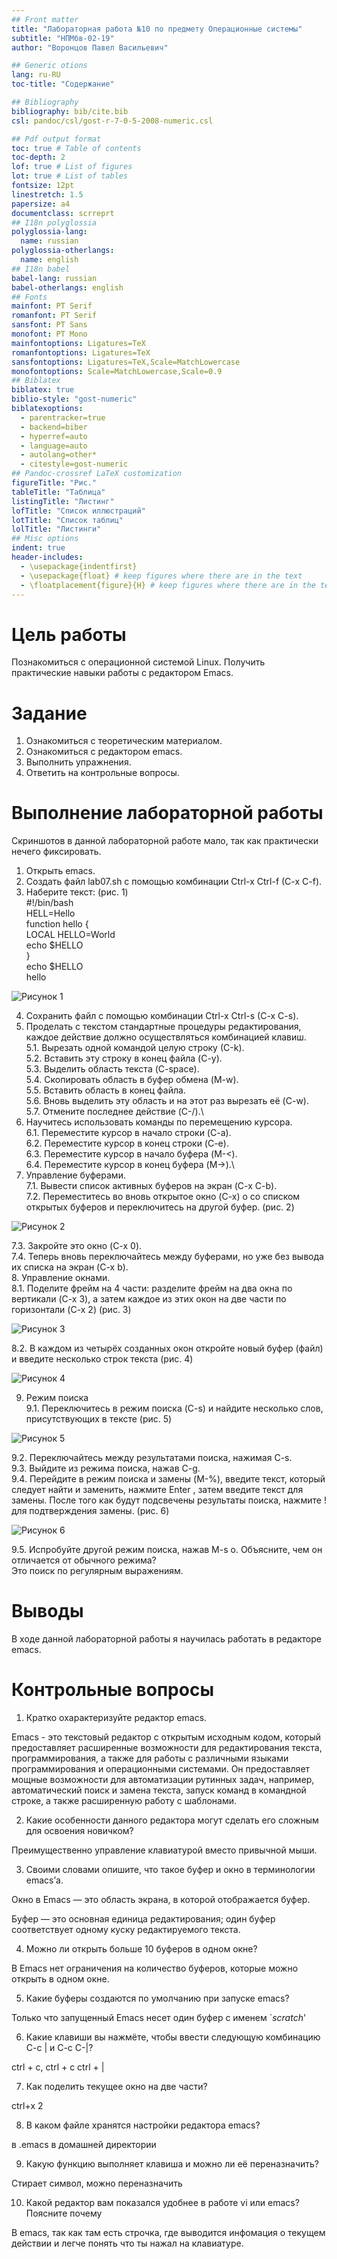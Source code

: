 ```yaml
---
## Front matter
title: "Лабораторная работа №10 по предмету Операционные системы"
subtitle: "НПМбв-02-19"
author: "Воронцов Павел Васильевич"

## Generic otions
lang: ru-RU
toc-title: "Содержание"

## Bibliography
bibliography: bib/cite.bib
csl: pandoc/csl/gost-r-7-0-5-2008-numeric.csl

## Pdf output format
toc: true # Table of contents
toc-depth: 2
lof: true # List of figures
lot: true # List of tables
fontsize: 12pt
linestretch: 1.5
papersize: a4
documentclass: scrreprt
## I18n polyglossia
polyglossia-lang:
  name: russian
polyglossia-otherlangs:
  name: english
## I18n babel
babel-lang: russian
babel-otherlangs: english
## Fonts
mainfont: PT Serif
romanfont: PT Serif
sansfont: PT Sans
monofont: PT Mono
mainfontoptions: Ligatures=TeX
romanfontoptions: Ligatures=TeX
sansfontoptions: Ligatures=TeX,Scale=MatchLowercase
monofontoptions: Scale=MatchLowercase,Scale=0.9
## Biblatex
biblatex: true
biblio-style: "gost-numeric"
biblatexoptions:
  - parentracker=true
  - backend=biber
  - hyperref=auto
  - language=auto
  - autolang=other*
  - citestyle=gost-numeric
## Pandoc-crossref LaTeX customization
figureTitle: "Рис."
tableTitle: "Таблица"
listingTitle: "Листинг"
lofTitle: "Список иллюстраций"
lotTitle: "Список таблиц"
lolTitle: "Листинги"
## Misc options
indent: true
header-includes:
  - \usepackage{indentfirst}
  - \usepackage{float} # keep figures where there are in the text
  - \floatplacement{figure}{H} # keep figures where there are in the text
---
```


# Цель работы

Познакомиться с операционной системой Linux. Получить практические навыки работы с редактором Emacs.

# Задание

1. Ознакомиться с теоретическим материалом.
2. Ознакомиться с редактором emacs.
3. Выполнить упражнения.
4. Ответить на контрольные вопросы.

# Выполнение лабораторной работы

Скриншотов в данной лабораторной работе мало, так как практически нечего фиксировать.

1. Открыть emacs.
2. Создать файл lab07.sh с помощью комбинации Ctrl-x Ctrl-f (C-x C-f).
3. Наберите текст: (рис. 1)\
#!/bin/bash\
HELL=Hello\
function hello {\
	LOCAL HELLO=World\
	echo $HELLO\
}\
echo $HELLO\
hello

![Рисунок 1](image/1.png)

4. Сохранить файл с помощью комбинации Ctrl-x Ctrl-s (C-x C-s).
5. Проделать с текстом стандартные процедуры редактирования, каждое действие должно осуществляться комбинацией клавиш.\
5.1. Вырезать одной командой целую строку (С-k).\
5.2. Вставить эту строку в конец файла (C-y).\
5.3. Выделить область текста (C-space).\
5.4. Скопировать область в буфер обмена (M-w).\
5.5. Вставить область в конец файла.\
5.6. Вновь выделить эту область и на этот раз вырезать её (C-w).\
5.7. Отмените последнее действие (C-/).\
6. Научитесь использовать команды по перемещению курсора.\
6.1. Переместите курсор в начало строки (C-a).\
6.2. Переместите курсор в конец строки (C-e).\
6.3. Переместите курсор в начало буфера (M-<).\
6.4. Переместите курсор в конец буфера (M->).\
7. Управление буферами.\
7.1. Вывести список активных буферов на экран (C-x C-b).\
7.2. Переместитесь во вновь открытое окно (C-x) o со списком открытых буферов и переключитесь на другой буфер. (рис. 2)

![Рисунок 2](image/2.png)

7.3. Закройте это окно (C-x 0).\
7.4. Теперь вновь переключайтесь между буферами, но уже без вывода их списка на экран (C-x b).\
8. Управление окнами.\
8.1. Поделите фрейм на 4 части: разделите фрейм на два окна по вертикали (C-x 3), а затем каждое из этих окон на две части по горизонтали (C-x 2) (рис. 3)

![Рисунок 3](image/3.png)

8.2. В каждом из четырёх созданных окон откройте новый буфер (файл) и введите несколько строк текста (рис. 4)

![Рисунок 4](image/4.png)

9. Режим поиска\
9.1. Переключитесь в режим поиска (C-s) и найдите несколько слов, присутствующих в тексте (рис. 5)

![Рисунок 5](image/5.png)

9.2. Переключайтесь между результатами поиска, нажимая C-s.\
9.3. Выйдите из режима поиска, нажав C-g.\
9.4. Перейдите в режим поиска и замены (M-%), введите текст, который следует найти и заменить, нажмите Enter , затем введите текст для замены. После того как будут подсвечены результаты поиска, нажмите ! для подтверждения замены. (рис. 6)

![Рисунок 6](image/6.png)

9.5. Испробуйте другой режим поиска, нажав M-s o. Объясните, чем он отличается от обычного режима?\
Это поиск по регулярным выражениям.

# Выводы

В ходе данной лабораторной работы я научилась работать в редакторе emacs.

# Контрольные вопросы

1. Кратко охарактеризуйте редактор emacs.

Emacs - это текстовый редактор с открытым исходным кодом, который предоставляет расширенные возможности для редактирования текста, программирования, а также для работы с различными языками программирования и операционными системами. Он предоставляет мощные возможности для автоматизации рутинных задач, например, автоматический поиск и замена текста, запуск команд в командной строке, а также расширенную работу с шаблонами.

2. Какие особенности данного редактора могут сделать его сложным для освоения новичком?

Преимущественно управление клавиатурой вместо привычной мыши.

3. Своими словами опишите, что такое буфер и окно в терминологии emacs’а.

Окно в Emacs — это область экрана, в которой отображается буфер.

Буфер — это основная единица редактирования; один буфер соответствует одному куску редактируемого текста.

4. Можно ли открыть больше 10 буферов в одном окне?

В Emacs нет ограничения на количество буферов, которые можно открыть в одном окне.

5. Какие буферы создаются по умолчанию при запуске emacs?

Только что запущенный Emacs несет один буфер с именем `*scratch*'

6. Какие клавиши вы нажмёте, чтобы ввести следующую комбинацию C-c | и C-c C-|?

ctrl + c, ctrl + c ctrl + |

7. Как поделить текущее окно на две части?

ctrl+x 2

8. В каком файле хранятся настройки редактора emacs?

в .emacs в домашней директории

9. Какую функцию выполняет клавиша и можно ли её переназначить?

Стирает символ, можно переназначить

10. Какой редактор вам показался удобнее в работе vi или emacs? Поясните почему

В emacs, так как там есть строчка, где выводится инфомация о текущем действии и легче понять что ты нажал на клавиатуре.
